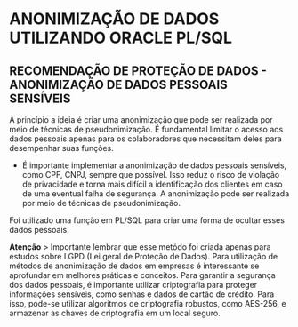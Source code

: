 # ANONIMIZAÇÃO DE DADOS UTILIZANDO ORACLE PL/SQL

## RECOMENDAÇÃO DE PROTEÇÃO DE DADOS - ANONIMIZAÇÃO DE DADOS PESSOAIS SENSÍVEIS

A princípio a ideia é criar uma anonimização que pode ser realizada por meio de técnicas de pseudonimização. É fundamental limitar o acesso aos dados pessoais apenas para os colaboradores que necessitam deles para desempenhar suas funções. 

 * É importante implementar a anonimização de dados pessoais sensíveis, como CPF, CNPJ, sempre que possível. Isso reduz o risco de violação de privacidade e torna mais difícil a identificação dos clientes em caso de uma eventual falha de segurança. A anonimização pode ser realizada por meio de técnicas de pseudonimização.

Foi utilizado uma função em PL/SQL para criar uma forma de ocultar esses dados pessoais.

**Atenção** > Importante lembrar que esse metódo foi criada apenas para estudos sobre LGPD (Lei geral de Proteção de Dados). Para utilização de métodos de anonimização de dados em empresas é interessante se aprofundar em melhores práticas e conceitos. Para garantir a segurança dos dados pessoais, é importante utilizar criptografia para proteger informações sensíveis, como senhas e dados de cartão de crédito. Para isso, pode-se utilizar algoritmos de criptografia robustos, como AES-256, e armazenar as chaves de criptografia em um local seguro.


